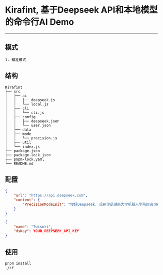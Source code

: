 # Kirafint, 基于Deepseek API和本地模型的命令行AI Demo

---

## 模式

```text
1. 精准模式
```

## 结构

```FilesTree
Kirafint
├── src
│   ├── ai
│   │   ├── deepseek.js
│   │   └── local.js
│   ├── cli
│   │   └── cli.js
│   ├── config
│   │   ├── deepseek.json
│   │   └── user.json
│   ├── data
│   ├── mode
│   │   └── precision.js
│   ├── util
│   └── index.js
├── package.json
├── package-lock.json
├── pnpm-lock.yaml
└── README.md
```

## 配置

```src/config/deepseek.json
{
	"url": "https://api.deepseek.com",
	"content": {
		"PrecisionModeInit": "你好Deepseek, 现在你是湖南大学机器人学院的咨询AI, 我们将用户问题发送给你, 并附带一份湖南大学机器人学院资料库不同分类方式的目录. 你需要分析问题并选择所需的资料, 用稍后给出的json形式返回. 之后, 我们会将对应的资料发送给你, 由你阅读后总结, 并输出结果, 我们将结果呈现给用户. 希望可以正常工作. \n JSON文件格式: {\"目录名1\": 所需数量, \"目录名2\": 所需数量, ...}"
	}
}
```

```src/config/user.json
{
	"name": "Twisuki",
	"dsKey": YOUR_DEEPSEEK_API_KEY
}
```

## 使用

```bash
pnpm install
./kf
```